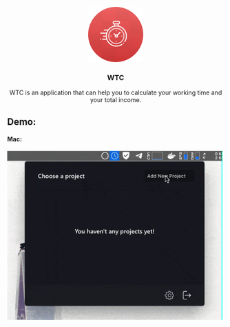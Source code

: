 <p align="center">
<img src="https://raw.githubusercontent.com/omidnikrah/WTC/master/resources/icons/128x128.png" />
  <h3 align="center">WTC</h3>
  <p align="center">WTC is an application that can help you to calculate your working time and your total income.<p>
</p>

## Demo:

#### Mac:
<img src="https://raw.githubusercontent.com/omidnikrah/WTC/master/wtc-preview.gif?token=ACC7BXFDSYQU4CBVTH6NEO25FL6FI" width="500px" />

